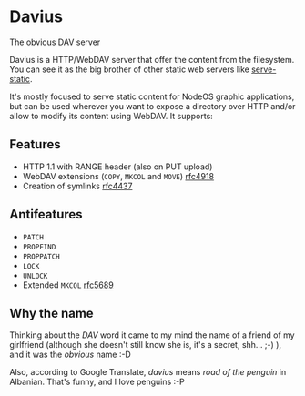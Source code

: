# Davius
The obvious DAV server

Davius is a HTTP/WebDAV server that offer the content from the filesystem. You
can see it as the big brother of other static web servers like
[serve-static](https://github.com/expressjs/serve-static).

It's mostly focused to serve static content for NodeOS graphic applications, but
can be used wherever you want to expose a directory over HTTP and/or allow to
modify its content using WebDAV. It supports:

## Features

* HTTP 1.1 with RANGE header (also on PUT upload)
* WebDAV extensions (`COPY`, `MKCOL` and `MOVE`) [rfc4918](https://tools.ietf.org/html/rfc4918)
* Creation of symlinks [rfc4437](http://greenbytes.de/tech/webdav/rfc4437.html)

## Antifeatures

* `PATCH`
* `PROPFIND`
* `PROPPATCH`
* `LOCK`
* `UNLOCK`
* Extended `MKCOL` [rfc5689](http://www.ietf.org/rfc/rfc5689.txt)


## Why the name

Thinking about the *DAV* word it came to my mind the name of a friend of my
girlfriend (although she doesn't still know she is, it's a secret, shh... ;-) ),
and it was the *obvious* name :-D

Also, according to Google Translate, *davius* means *road of the penguin* in
Albanian. That's funny, and I love penguins :-P
